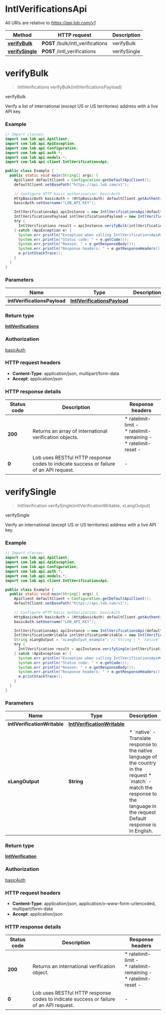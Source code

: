 # IntlVerificationsApi

All URIs are relative to *https://api.lob.com/v1*

Method | HTTP request | Description
------------- | ------------- | -------------
[**verifyBulk**](IntlVerificationsApi.md#verifyBulk) | **POST** /bulk/intl_verifications | verifyBulk
[**verifySingle**](IntlVerificationsApi.md#verifySingle) | **POST** /intl_verifications | verifySingle


<a name="verifyBulk"></a>
# **verifyBulk**
> IntlVerifications verifyBulk(intlVerificationsPayload)

verifyBulk

Verify a list of international (except US or US territories) address with a live API key.

### Example
```java
// Import classes:
import com.lob.api.ApiClient;
import com.lob.api.ApiException;
import com.lob.api.Configuration;
import com.lob.api.auth.*;
import com.lob.api.models.*;
import com.lob.api.client.IntlVerificationsApi;

public class Example {
  public static void main(String[] args) {
    ApiClient defaultClient = Configuration.getDefaultApiClient();
    defaultClient.setBasePath("https://api.lob.com/v1");
    
    // Configure HTTP basic authorization: basicAuth
    HttpBasicAuth basicAuth = (HttpBasicAuth) defaultClient.getAuthentication("basicAuth");
    basicAuth.setUsername("LOB_API_KEY");

    IntlVerificationsApi apiInstance = new IntlVerificationsApi(defaultClient);
    IntlVerificationsPayload intlVerificationsPayload = new IntlVerificationsPayload(); // IntlVerificationsPayload | 
    try {
      IntlVerifications result = apiInstance.verifyBulk(intlVerificationsPayload);
    } catch (ApiException e) {
      System.err.println("Exception when calling IntlVerificationsApi#verifyBulk");
      System.err.println("Status code: " + e.getCode());
      System.err.println("Reason: " + e.getResponseBody());
      System.err.println("Response headers: " + e.getResponseHeaders());
      e.printStackTrace();
    }
  }
}
```

### Parameters

Name | Type | Description  | Notes
------------- | ------------- | ------------- | -------------
 **intlVerificationsPayload** | [**IntlVerificationsPayload**](IntlVerificationsPayload.md)|  |

### Return type

[**IntlVerifications**](IntlVerifications.md)

### Authorization

[basicAuth](../README.md#basicAuth)

### HTTP request headers

 - **Content-Type**: application/json, multipart/form-data
 - **Accept**: application/json

### HTTP response details
| Status code | Description | Response headers |
|-------------|-------------|------------------|
**200** | Returns an array of international verification objects. |  * ratelimit-limit -  <br>  * ratelimit-remaining -  <br>  * ratelimit-reset -  <br>  |
**0** | Lob uses RESTful HTTP response codes to indicate success or failure of an API request. |  -  |

<a name="verifySingle"></a>
# **verifySingle**
> IntlVerification verifySingle(intlVerificationWritable, xLangOutput)

verifySingle

Verify an international (except US or US territories) address with a live API key.

### Example
```java
// Import classes:
import com.lob.api.ApiClient;
import com.lob.api.ApiException;
import com.lob.api.Configuration;
import com.lob.api.auth.*;
import com.lob.api.models.*;
import com.lob.api.client.IntlVerificationsApi;

public class Example {
  public static void main(String[] args) {
    ApiClient defaultClient = Configuration.getDefaultApiClient();
    defaultClient.setBasePath("https://api.lob.com/v1");
    
    // Configure HTTP basic authorization: basicAuth
    HttpBasicAuth basicAuth = (HttpBasicAuth) defaultClient.getAuthentication("basicAuth");
    basicAuth.setUsername("LOB_API_KEY");

    IntlVerificationsApi apiInstance = new IntlVerificationsApi(defaultClient);
    IntlVerificationWritable intlVerificationWritable = new IntlVerificationWritable(); // IntlVerificationWritable | 
    String xLangOutput = "xLangOutput_example"; // String | * `native` - Translate response to the native language of the country in the request * `match` - match the response to the language in the request  Default response is in English. 
    try {
      IntlVerification result = apiInstance.verifySingle(intlVerificationWritable, xLangOutput);
    } catch (ApiException e) {
      System.err.println("Exception when calling IntlVerificationsApi#verifySingle");
      System.err.println("Status code: " + e.getCode());
      System.err.println("Reason: " + e.getResponseBody());
      System.err.println("Response headers: " + e.getResponseHeaders());
      e.printStackTrace();
    }
  }
}
```

### Parameters

Name | Type | Description  | Notes
------------- | ------------- | ------------- | -------------
 **intlVerificationWritable** | [**IntlVerificationWritable**](IntlVerificationWritable.md)|  |
 **xLangOutput** | **String**| * &#x60;native&#x60; - Translate response to the native language of the country in the request * &#x60;match&#x60; - match the response to the language in the request  Default response is in English.  | [optional] [enum: native, match]

### Return type

[**IntlVerification**](IntlVerification.md)

### Authorization

[basicAuth](../README.md#basicAuth)

### HTTP request headers

 - **Content-Type**: application/json, application/x-www-form-urlencoded, multipart/form-data
 - **Accept**: application/json

### HTTP response details
| Status code | Description | Response headers |
|-------------|-------------|------------------|
**200** | Returns an international verification object. |  * ratelimit-limit -  <br>  * ratelimit-remaining -  <br>  * ratelimit-reset -  <br>  |
**0** | Lob uses RESTful HTTP response codes to indicate success or failure of an API request. |  -  |

